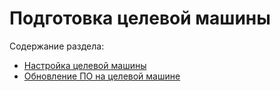 # Подготовка целевой машины

Содержание раздела:
* [Настройка целевой машины](https://docs.primo-rpa.ru/primo-rpa/primo-ai-server/installing/linux/agent/preconfiguring-agent-machine)
* [Обновление ПО на целевой машине](https://docs.primo-rpa.ru/primo-rpa/primo-ai-server/installing/linux/agent/update)

